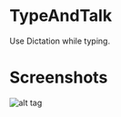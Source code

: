 TypeAndTalk
==========

Use Dictation while typing.

Screenshots
==========

![alt tag](https://raw.github.com/PoomSmart/TypeAndTalk/master/SS.PNG)

